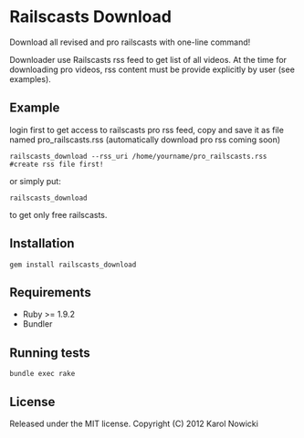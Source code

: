 # Railscasts Download

Download all revised and pro railscasts with one-line command!

Downloader use Railscasts rss feed to get list of all videos. At the time for downloading pro videos, rss content must be provide
explicitly by user (see examples).

## Example

login first to get access to railscasts pro rss feed, copy and save it as file named pro_railscasts.rss
(automatically download pro rss coming soon)

    railscasts_download --rss_uri /home/yourname/pro_railscasts.rss   #create rss file first!

or simply put:

    railscasts_download

to get only free railscasts.

## Installation

    gem install railscasts_download

## Requirements

 * Ruby >= 1.9.2
 * Bundler

## Running tests

    bundle exec rake

## License

Released under the MIT license. Copyright (C) 2012 Karol Nowicki
